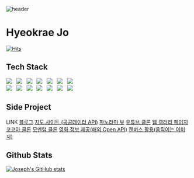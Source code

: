 ![header](https://capsule-render.vercel.app/api?type=Waving&color=auto&height=300&section=header&text=Joseph&fontSize=90)

# Hyeokrae Jo

[![Hits](https://hits.seeyoufarm.com/api/count/incr/badge.svg?url=https%3A%2F%2Fgithub.com%2Fjxlove2020%2Fhit-counter&count_bg=%2379C83D&title_bg=%23555555&icon=&icon_color=%23E7E7E7&title=hits&edge_flat=false)](https://hits.seeyoufarm.com)

## Tech Stack

<p align="left">
  <img src="https://img.shields.io/badge/HTML5-E34F26?style=flat-square&logo=HTML5&logoColor=white" /> &nbsp
  <img src="https://img.shields.io/badge/CSS3-1572B6?style=flat-square&logo=CSS3&logoColor=white" /> &nbsp
  <img src="https://img.shields.io/badge/bootstrap-7952B3?style=flat-square&logo=bootstrap&logoColor=white" /> &nbsp
  <img src="https://img.shields.io/badge/JavaScript-F7DF1E?style=flat-square&logo=JavaScript&logoColor=white" /> &nbsp
  <img src="https://img.shields.io/badge/jquery-0769AD?style=flat-square&logo=jquery&logoColor=white" /> &nbsp
  <img src="https://img.shields.io/badge/Node.js-339933?style=flat-square&logo=Node.js&logoColor=white" /> &nbsp
  <img src="https://img.shields.io/badge/Android-3DDC84?style=flat-square&logo=Android&logoColor=white" /> &nbsp
  <br />
  <img src="https://img.shields.io/badge/github-181717?style=flat-square&logo=github&logoColor=white" /> &nbsp
  <img src="https://img.shields.io/badge/.NET-5C2D91?style=flat-square&logo=.net&logoColor=white" /> &nbsp
  <img src="https://img.shields.io/badge/Microsoft%20SQL%20Sever-CC2927?style=flat-square&logo=microsoft%20sql%20server&logoColor=white" /> &nbsp
  <img src="https://img.shields.io/badge/MongoDB-47A248?style=flat-square&logo=MongoDB&logoColor=white" /> &nbsp 
  <img src="https://img.shields.io/badge/MySQL-4479A1?style=flat-square&logo=MySQL&logoColor=white"/> &nbsp
  <img src="https://img.shields.io/badge/vue.js-4FC08D?style=flat-square&logo=vue.js&logoColor=white" /> &nbsp
  <img src="https://img.shields.io/badge/linux-FCC624?style=flat-square&logo=linux&logoColor=black">
</p>

## Side Project

<p align="left">

LINK
<a href="https://jxlove2020.github.io/" target="_blank">블로그</a>
<a href="https://jxlove2020.github.io/map_site/" target="_blank">지도 사이트 (공공데이터 API)</a>
<a href="https://jxlove2020.github.io/web_transform3D/" target="_blank">파노라마 뷰</a>
<a href="https://jxlove2020.github.io/pwa_youtubeClone/" target="_blank">유튜브 클론</a>
<a href="https://jxlove2020.github.io/pwa_webGallery/" target="_blank">웹 갤러리 페이지</a>
<a href="https://github.com/jxlove2020/kokoa-clone" target="_blank">코코아 클론</a>
<a href="https://jxlove2020.github.io/momentum-clone/" target="_blank">모멘텀 클론</a>
<a href="https://jxlove2020.github.io/movie-app/#/" target="_blank">영화 정보 제공(해외 Open API)</a>
<a href="https://jxlove2020.github.io/hill/" target="_blank">캔버스 활용(움직이는 이미지)</a>
</p>

## Github Stats

<p align="center">

[![Joseph's GitHub stats](https://github-readme-stats.vercel.app/api?username=jxlove2020)](https://github.com/jxlove2020/github-readme-stats)

</p>
